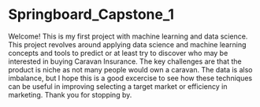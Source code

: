 # Springboard_Capstone_1

Welcome! This is my first project with machine learning and data science. This project revolves around applying data science and machine learning concepts and tools to predict  or at least try to discover who may be interested in buying Caravan Insurance. The key challenges are that the product is niche as not many people would own a caravan. The data is also imbalance, but I hope this is a good excercise to see how these techniques can be useful in improving selecting a target market or efficiency in marketing. Thank you for stopping by.


